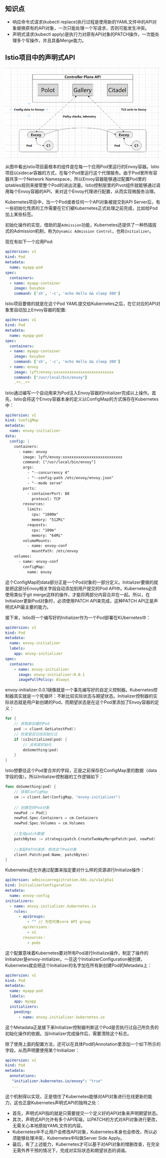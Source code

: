 ## **知识点**
- 响应命令式请求(kubectl replace)执行过程是使用新的YAML文件中的API对象替换原有的API对象，一次只能处理一个写请求，否则可能发生冲突。
- 声明式请求(kubectl apply)是执行力对原有API对象的PATCH操作，一次能处理多个写操作，并且具备Merge能力。

## **Istio项目中的声明式API**

![Istio项目架构](./images/Istio.png)

从图中看出Istio项目最根本的组件是在每一个应用Pod里运行的Envoy容器。Istio项目以sidecar容器的方式，在每个Pod里运行这个代理服务。由于Pod里所有容器共享一个Network Namespace，所以Envoy容器能够通过配置Pod里的iptables规则来接管整个Pod的进出流量。Istio控制层里的Pivot组件就能够通过调用每个Envoy容器的API，来对这个Envoy代理进行配置，从而实现微服务治理。

Kubernetes项目中，当一个Pod或者任何一个API对象被提交到API Server后，有一些初始化性质的工作需要在它们被Kubernetes正式处理之前完成，比如给Pod加上某些标签。

初始化操作的实现，借助的是`Admission`功能，Kubernetes还提供了一种热插拔式的Admission机制，称为`Dynamic Admission Control`，也称`Initializer`。

现在有如下一个应用Pod:
```yaml
apiVersion: v1
kind: Pod
metadata: 
  name: myapp-pod
spec:
  containers:
  - name: myapp-container
    image: busybox
    command: ['sh', '-c', 'echo Hello && sleep 300']
```

Istio项目要做的就是在这个Pod YAML提交给Kubernetes之后，在它对应的API对象里自动加上Envoy容器的配置:
```yaml
apiVersion: v1
kind: Pod
metadata: 
  name: myapp-pod
spec:
  containers:
  - name: myapp-container
    image: busybox
    command: ['sh', '-c', 'echo Hello && sleep 300']
  - name: envoy
    image: lyft/envoy:xxxxxxxxxxxxxxxxxxxxxxxxxxx
    command: ["/usr/local/bin/envoy"]
    .**..**
```

Istio通过编写一个自动用来为Pod注入Envoy容器的Initializer完成以上操作。首先，Istio会将这个Envoy容器本身的定义以ConfigMap的方式保存在Kubernetes中：
```yaml
apiVersion: v1
kind: ConfigMap
metadata:
  name: envoy-initializer
data:
  config: |
    containers:
      - name: envoy
        image: lyft/envoy:xxxxxxxxxxxxxxxxxxxxxxxxxxx
        command: ["/usr/local/bin/envoy"]
        args:
          - "--concurrency 4"
          - "--config-path /etc/envoy/envoy.json"
          - "--mode serve"
        ports:
          - containerPort: 80
            protocol: TCP
        resources:
          limits:
            cpu: "1000m"
            memory: "512Mi"
          requests:
            cpu: "100m"
            memory: "64Mi"
        volumeMounts:
          - name: envoy-conf
            mountPath: /etc/envoy
    volumes:
      - name: envoy-conf
        configMap:
          name: envoy
```

这个ConfigMap的data部分正是一个Pod对象的一部分定义。Initializer要做的就是把这部分Envoy相关字段自动添加到用户提交的Pod API中。Kubernetes必须使用类似于git merge这样的操作，才能将两部分内容合并在一起。所以，在Initializer更新Pod对象时，必须使用PATCH API来完成，这种PATCH API正是声明式API最主要的能力。

接下来，Istio将一个编写好的Initializer作为一个Pod部署在KUbernetes中：
```yaml
apiVersion: v1
kind: Pod
metadata:
  name: envoy-initializer
  labels:
    app: envoy-initializer
spec:
  containers:
    - name: envoy-initializer
      image: envoy-initializer:0.0.1
      imagePullPolicy: Always
```

envoy-initializer:0.0.1镜像就是一个事先编写好的自定义控制器。Kubernetes控制器其实就是一个死循环：不断比较实际状态与期望状态。Initializer控制器的实际状态就是用户新创建的Pod，而期望状态是在这个Pod里添加了Envoy容器的定义：
```go
for {
    // 获取新创建的Pod
    pod := client.GetLatestPod()
    // 检查是否已经初始化过
    if !isInitialized(pod) {
        // 没有就初始化
        doSomething(pod)
    }
}
```

Istio想要往这个Pod里合并的字段，正是之前保存在ConfigMap里的数据（data字段的值）。所以Initializer控制器的工作逻辑如下：
```go
func doSomething(pod) {
    // 获取ConfigMap
    cm := client.Get(ConfigMap, "envoy-initializer")

    // 创建空的Pod对象
    newPod := Pod{}
    newPod.Spec.Containers = cm.Containers
    newPod.Spec.Volumes = cm.Volumes

    //生成patch数据
    patchBytes := strategicpatch.CreateTwoWayMergePatch(pod, newPod)

    //发起PATCH请求，修改这个Pod对象
    client.Patch(pod.Name, patchBytes)
}
```

Kubernetes还允许通过配置来指定要对什么样的资源进行Initialize操作：
```yaml
apiVersion: admissionregistration.k8s.io/v1alpha1
kind: InitializerConfiguration
metadata:
  name: envoy-config
initializers:
  - name: envoy.initializer.kubernetes.io
    rules:
      - apiGroups:
          - "" // 为空代表core API group
        apiVersions：
          - v1
        resources：
          - pods
```
这个配置意味着Kubernetes要对所有Pod进行Initialize操作，制定了操作的Initializer是envoy-initializer。一旦这个InitializerConfiguration被创建，Kubernetes就会把这个Initializer的名字加在所有新创建Pod的Metadata上：
```yaml
apiVersion: v1
kind: Pod
metadata:
  name: myapp-pod
  labels:
    app: myapp
  initializers:
    pending:
      - name: envoy.initializer.kubernetes.io
```
这个Metadata正是接下来Initializer控制器判断这个Pod是否执行过自己所负责的初始化操作的依据。当Initializer完成操作后，需要清除这个标志。

除了使用上面的配置方法，还可以在具体Pod的Annotation里添加一个如下所示的字段，从而声明要使用某个Initializer：
```yaml
apiVersion: v1
kind: Pod
metadata:
  annotations:
   "initializer.kubernetes.io/envoy": "true"
   ...
```

这个机制得以实现，正是借住了Kubernetes能够对API对象进行在线更新的能力，这也正是Kubernetes声明式API的独特之处：
- 首先，声明式API指的就是只需要提交一个定义好的API对象来声明期望状态。
- 其次，声明式API允许有多个API写端，以PATCH的方式对API对象进行更改，无需关心本地原始YAML文件的内容。
- Kubernetes中不止用户会修改API对象，Kubernetes本身也会修改，所以必须能够处理冲突，Kubernetes中叫做Server Side Apply。
- 最后，有了上述能力，Kubernetes才可以基于对API对象的增删改查，在完全无需外界干预的情况下，完成对实际状态和期望状态的调谐。